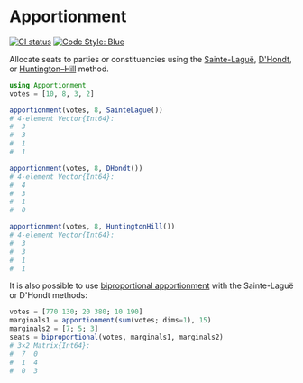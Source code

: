 # Apportionment

[![CI status](https://github.com/fmhahne/Apportionment.jl/actions/workflows/CI.yml/badge.svg)](https://github.com/fmhahne/Apportionment.jl/actions/workflows/CI.yml)
[![Code Style: Blue](https://img.shields.io/badge/code%20style-blue-4495d1.svg)](https://github.com/invenia/BlueStyle)

Allocate seats to parties or constituencies using the [Sainte-Laguë][], [D'Hondt][], or [Huntington–Hill][] method.

[Sainte-Laguë]: https://en.wikipedia.org/wiki/Webster/Sainte-Lagu%C3%AB_method
[D'Hondt]: https://en.wikipedia.org/wiki/D%27Hondt_method
[Huntington–Hill]: https://en.wikipedia.org/wiki/Huntington%E2%80%93Hill_method

```julia
using Apportionment
votes = [10, 8, 3, 2]

apportionment(votes, 8, SainteLague())
# 4-element Vector{Int64}:
#  3
#  3
#  1
#  1

apportionment(votes, 8, DHondt())
# 4-element Vector{Int64}:
#  4
#  3
#  1
#  0

apportionment(votes, 8, HuntingtonHill())
# 4-element Vector{Int64}:
#  3
#  3
#  1
#  1
```

It is also possible to use [biproportional apportionment][] with the Sainte-Laguë or D'Hondt methods:

[biproportional apportionment]: https://en.wikipedia.org/wiki/Biproportional_apportionment

```julia
votes = [770 130; 20 380; 10 190]
marginals1 = apportionment(sum(votes; dims=1), 15)
marginals2 = [7; 5; 3]
seats = biproportional(votes, marginals1, marginals2)
# 3×2 Matrix{Int64}:
#  7  0
#  1  4
#  0  3
```
